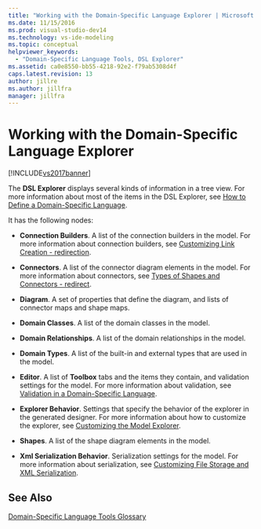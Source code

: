 ```yaml
---
title: "Working with the Domain-Specific Language Explorer | Microsoft Docs"
ms.date: 11/15/2016
ms.prod: visual-studio-dev14
ms.technology: vs-ide-modeling
ms.topic: conceptual
helpviewer_keywords:
  - "Domain-Specific Language Tools, DSL Explorer"
ms.assetid: ca0e8550-bb55-4218-92e2-f79ab5308d4f
caps.latest.revision: 13
author: jillre
ms.author: jillfra
manager: jillfra
---
```

# Working with the Domain-Specific Language Explorer
[!INCLUDE[vs2017banner](../includes/vs2017banner.md)]

The **DSL Explorer** displays several kinds of information in a tree view. For more information about most of the items in the DSL Explorer, see [How to Define a Domain-Specific Language](../modeling/how-to-define-a-domain-specific-language.md).

 It has the following nodes:

- **Connection Builders**. A list of the connection builders in the model. For more information about connection builders, see [Customizing Link Creation - redirection](../misc/customizing-link-creation-redirection.md).

- **Connectors**. A list of the connector diagram elements in the model. For more information about connectors, see [Types of Shapes and Connectors - redirect](../misc/types-of-shapes-and-connectors-redirect.md).

- **Diagram**. A set of properties that define the diagram, and lists of connector maps and shape maps.

- **Domain Classes**. A list of the domain classes in the model.

- **Domain Relationships**. A list of the domain relationships in the model.

- **Domain Types**. A list of the built-in and external types that are used in the model.

- **Editor**. A list of **Toolbox** tabs and the items they contain, and validation settings for the model. For more information about validation, see [Validation in a Domain-Specific Language](../modeling/validation-in-a-domain-specific-language.md).

- **Explorer Behavior**. Settings that specify the behavior of the explorer in the generated designer. For more information about how to customize the explorer, see [Customizing the Model Explorer](../modeling/customizing-the-model-explorer.md).

- **Shapes**. A list of the shape diagram elements in the model.

- **Xml Serialization Behavior**. Serialization settings for the model. For more information about serialization, see [Customizing File Storage and XML Serialization](../modeling/customizing-file-storage-and-xml-serialization.md).

## See Also
 [Domain-Specific Language Tools Glossary](https://msdn.microsoft.com/ca5e84cb-a315-465c-be24-76aa3df276aa)
